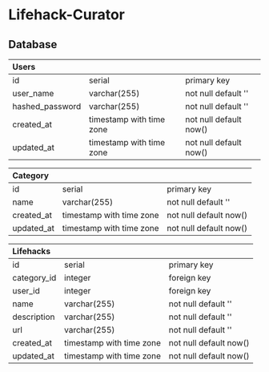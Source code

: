 # Lifehack-Curator

## Database

| Users           |               |                                |
|:----------------|:--------------|:-------------------------------|
| id              | serial        | primary key                    |
| user_name       | varchar(255)  | not null default ''            |
| hashed_password | varchar(255)  | not null default ''            |
| created_at   | timestamp with time zone | not null default now() |
| updated_at   | timestamp with time zone | not null default now() |

| Category   |                           |                         |
|:-----------|:--------------------------|:------------------------|
| id         | serial                    | primary key             |
| name       | varchar(255)              | not null default ''     |
| created_at | timestamp with time zone  | not null default now()  |
| updated_at | timestamp with time zone  | not null default now()  |

| Lifehacks  |                           |                         |
|:-----------|:--------------------------|:------------------------|
| id         | serial                    | primary key             |
| category_id| integer                   | foreign key             |
| user_id    | integer                   | foreign key             |
| name       | varchar(255)              | not null default ''     |
| description| varchar(255)              | not null default ''     |
| url        | varchar(255)              | not null default ''     |
| created_at | timestamp with time zone  | not null default now()  |
| updated_at | timestamp with time zone  | not null default now()  |
